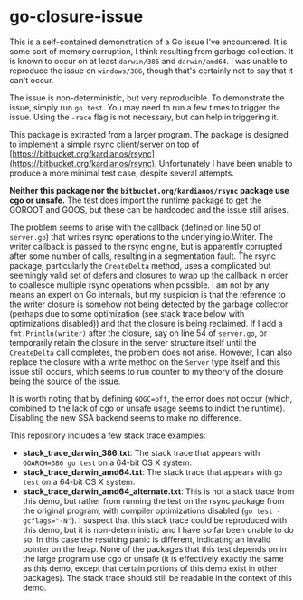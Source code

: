 # go-closure-issue

This is a self-contained demonstration of a Go issue I've encountered. It is
some sort of memory corruption, I think resulting from garbage collection. It is
known to occur on at least `darwin/386` and `darwin/amd64`. I was unable to
reproduce the issue on `windows/386`, though that's certainly not to say that it
can't occur.

The issue is non-deterministic, but very reproducible. To demonstrate the issue,
simply run `go test`. You may need to run a few times to trigger the issue.
Using the `-race` flag is not necessary, but can help in triggering it.

This package is extracted from a larger program. The package is designed to
implement a simple rsync client/server on top of
[https://bitbucket.org/kardianos/rsync](https://bitbucket.org/kardianos/rsync).
Unfortunately I have been unable to produce a more minimal test case, despite
several attempts.

**Neither this package nor the `bitbucket.org/kardianos/rsync` package use cgo
or unsafe.** The test does import the runtime package to get the GOROOT and
GOOS, but these can be hardcoded and the issue still arises.

The problem seems to arise with the callback (defined on line 50 of `server.go`)
that writes rsync operations to the underlying io.Writer. The writer callback is
passed to the rsync engine, but is apparently corrupted after some number of
calls, resulting in a segmentation fault. The rsync package, particularly the
`CreateDelta` method, uses a complicated but seemingly valid set of defers and
closures to wrap up the callback in order to coallesce multiple rsync operations
when possible. I am not by any means an expert on Go internals, but my suspicion
is that the reference to the writer closure is somehow not being detected by the
garbage collector (perhaps due to some optimization (see stack trace below with
optimizations disabled)) and that the closure is being reclaimed. If I add a
`fmt.Println(writer)` after the closure, say on line 54 of `server.go`, or
temporarily retain the closure in the server structure itself until the
`CreateDelta` call completes, the problem does not arise. However, I can also
replace the closure with a write method on the `Server` type itself and this
issue still occurs, which seems to run counter to my theory of the closure being
the source of the issue.

It is worth noting that by defining `GOGC=off`, the error does not occur (which,
combined to the lack of cgo or unsafe usage seems to indict the runtime).
Disabling the new SSA backend seems to make no difference.

This repository includes a few stack trace examples:

- **stack_trace_darwin_386.txt**: The stack trace that appears with
  `GOARCH=386 go test` on a 64-bit OS X system.
- **stack_trace_darwin_amd64.txt**: The stack trace that appears with
  `go test` on a 64-bit OS X system.
- **stack_trace_darwin_amd64_alternate.txt**: This is not a stack trace from
  this demo, but rather from running the test on the rsync package from the
  original program, with compiler optimizations disabled
  (`go test -gcflags="-N"`). I suspect that this stack trace could be reproduced
  with this demo, but it is non-deterministic and I have so far been unable to
  do so. In this case the resulting panic is different, indicating an invalid
  pointer on the heap. None of the packages that this test depends on in the
  large program use cgo or unsafe (it is effectively exactly the same as this
  demo, except that certain portions of this demo exist in other packages). The
  stack trace should still be readable in the context of this demo.
